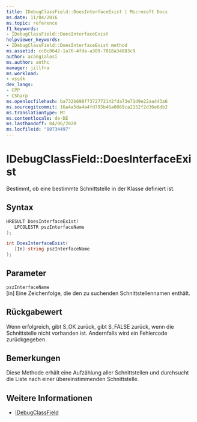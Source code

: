 ```yaml
---
title: IDebugClassField::DoesInterfaceExist | Microsoft Docs
ms.date: 11/04/2016
ms.topic: reference
f1_keywords:
- IDebugClassField::DoesInterfaceExist
helpviewer_keywords:
- IDebugClassField::DoesInterfaceExist method
ms.assetid: cc0c8642-1a76-4fda-a309-7018a34883c9
author: acangialosi
ms.author: anthc
manager: jillfra
ms.workload:
- vssdk
dev_langs:
- CPP
- CSharp
ms.openlocfilehash: ba732b698f7372772142fda73e71d9e22aa443a6
ms.sourcegitcommit: 16a4a5da4a4fd795b46a0869ca2152f2d36e6db2
ms.translationtype: MT
ms.contentlocale: de-DE
ms.lasthandoff: 04/06/2020
ms.locfileid: "80734497"
---
```

# <a name="idebugclassfielddoesinterfaceexist"></a>IDebugClassField::DoesInterfaceExist
Bestimmt, ob eine bestimmte Schnittstelle in der Klasse definiert ist.

## <a name="syntax"></a>Syntax

```cpp
HRESULT DoesInterfaceExist( 
   LPCOLESTR pszInterfaceName
);
```

```csharp
int DoesInterfaceExist(
   [In] string pszInterfaceName
);
```

## <a name="parameters"></a>Parameter
`pszInterfaceName`\
[in] Eine Zeichenfolge, die den zu suchenden Schnittstellennamen enthält.

## <a name="return-value"></a>Rückgabewert
 Wenn erfolgreich, gibt S_OK zurück, gibt S_FALSE zurück, wenn die Schnittstelle nicht vorhanden ist. Andernfalls wird ein Fehlercode zurückgegeben.

## <a name="remarks"></a>Bemerkungen
 Diese Methode erhält eine Aufzählung aller Schnittstellen und durchsucht die Liste nach einer übereinstimmenden Schnittstelle.

## <a name="see-also"></a>Weitere Informationen
- [IDebugClassField](../../../extensibility/debugger/reference/idebugclassfield.md)
